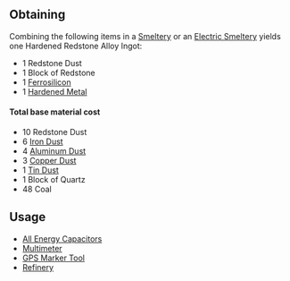 
## Obtaining

Combining the following items in a [Smeltery](https://github.com/TheBusyBiscuit/Slimefun4/wiki/Smeltery) or an [Electric Smeltery](https://github.com/TheBusyBiscuit/Slimefun4/wiki/Electric-Smeltery) yields one Hardened Redstone Alloy Ingot:

* 1 Redstone Dust
* 1 Block of Redstone
* 1 [Ferrosilicon](https://github.com/TheBusyBiscuit/Slimefun4/wiki/Ferrosilicon)
* 1 [Hardened Metal](https://github.com/TheBusyBiscuit/Slimefun4/wiki/Hardened-Metal)


#### Total base material cost 

* 10 Redstone Dust
* 6 [Iron Dust](https://github.com/TheBusyBiscuit/Slimefun4/wiki/Iron-Dust)
* 4 [Aluminum Dust](https://github.com/TheBusyBiscuit/Slimefun4/wiki/Aluminum-Dust)
* 3 [Copper Dust](https://github.com/TheBusyBiscuit/Slimefun4/wiki/Copper-Dust)
* 1 [Tin Dust](https://github.com/TheBusyBiscuit/Slimefun4/wiki/Tin-Dust)
* 1 Block of Quartz
* 48 Coal


## Usage

* [All Energy Capacitors](https://github.com/TheBusyBiscuit/Slimefun4/wiki/Energy-Capacitors)
* [Multimeter](https://github.com/TheBusyBiscuit/Slimefun4/wiki/Multimeter)
* [GPS Marker Tool](https://github.com/TheBusyBiscuit/Slimefun4/wiki/GPS-Marker-Tool)
* [Refinery](https://github.com/TheBusyBiscuit/Slimefun4/wiki/Refinery)

